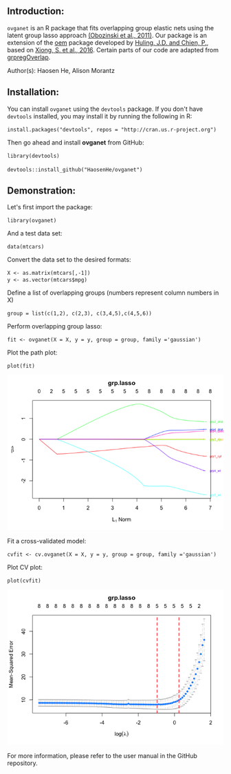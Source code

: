 ## Introduction:

`ovganet` is an R package that fits overlapping group elastic nets using the latent group lasso approach [(Obozinski et al., 2011)](https://arxiv.org/abs/1110.0413). Our package is an extension of the [oem](https://github.com/jaredhuling/oem) package developed by [Huling, J.D. and Chien, P.](https://arxiv.org/abs/1801.09661), based on [Xiong, S. et al., 2016](https://www.tandfonline.com/doi/full/10.1080/00401706.2015.1054436). Certain parts of our code are adapted from [grpregOverlap](https://github.com/YaohuiZeng/grpregOverlap).

Author(s): Haosen He, Alison Morantz

## Installation:

You can install `ovganet` using the `devtools` package. If you don't have `devtools` installed, you may install it by running the following in R:

```
install.packages("devtools", repos = "http://cran.us.r-project.org")
```

Then go ahead and install **ovganet** from GitHub:

```
library(devtools)

devtools::install_github("HaosenHe/ovganet")
```

## Demonstration:

Let's first import the package:

```
library(ovganet)
```

And a test data set:

```
data(mtcars)
```

Convert the data set to the desired formats:

```         
X <- as.matrix(mtcars[,-1])
y <- as.vector(mtcars$mpg)
```

Define a list of overlapping groups (numbers represent column numbers in X)

```         
group = list(c(1,2), c(2,3), c(3,4,5),c(4,5,6))
```

Perform overlapping group lasso:

```         
fit <- ovganet(X = X, y = y, group = group, family ='gaussian')
```

Plot the path plot:

```         
plot(fit)
```

![](README_files/figure-markdown_strict/unnamed-chunk-8-1.png) 

Fit a cross-validated model:

```         
cvfit <- cv.ovganet(X = X, y = y, group = group, family ='gaussian')
```

Plot CV plot:

```         
plot(cvfit)
```

![](README_files/figure-markdown_strict/unnamed-chunk-10-1.png)

For more information, please refer to the user manual in the GitHub repository.
